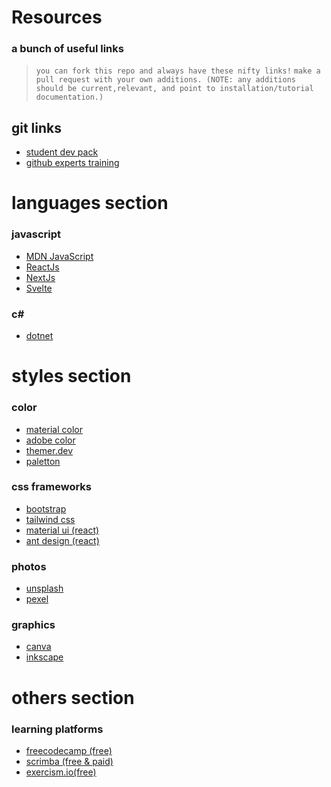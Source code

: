<!-- ! resource list hero -->
# Resources
### a bunch of useful links

>`you can fork this repo and always have these nifty links!`
>`make a pull request with your own additions. (NOTE: any additions should be current,relevant, and point to installation/tutorial documentation.)`

## git links

- [student dev pack](https://education.github.com/pack) 
- [github experts training](https://education.github.com/students/experts)

# languages section
### javascript
- [MDN JavaScript](https://developer.mozilla.org/en-US/docs/Web/javascript)
- [ReactJs](https://reactjs.org/tutorial/tutorial.html)
- [NextJs](https://nextjs.org/learn/basics/create-nextjs-app?utm_source=next-site&utm_medium=nav-cta&utm_campaign=next-website)
- [Svelte](https://svelte.dev/tutorial/basics)

### c#
- [dotnet](https://docs.microsoft.com/en-us/dotnet/csharp/)

# styles section
### color 
- [material color](https://material.io/resources/color/#!/?view.left=1&view.right=0&primary.color=7B1FA2&secondary.color=FF6D00) 
- [adobe color](https://color.adobe.com/create/color-wheel)
- [themer.dev](https://themer.dev/)
- [paletton](https://paletton.com/#uid=1000u0kllllaFw0g0qFqFg0w0aF)

### css frameworks
- [bootstrap](https://getbootstrap.com/docs/4.5/getting-started/introduction/)
- [tailwind css](https://tailwindcss.com/docs/installation)
- [material ui (react)](https://material-ui.com/getting-started/installation/)
- [ant design (react)](https://ant.design/docs/react/introduce)

### photos
- [unsplash](https://unsplash.com/)
- [pexel](https://www.pexels.com/)

### graphics
- [canva](https://www.canva.com/)
- [inkscape](https://inkscape.org/release/1.0/windows/)

# others section
### learning platforms
- [freecodecamp (free)](https://www.freecodecamp.org/learn)
- [scrimba (free & paid)](https://scrimba.com/allcourses)
- [exercism.io(free)](https://exercism.io/my/tracks)